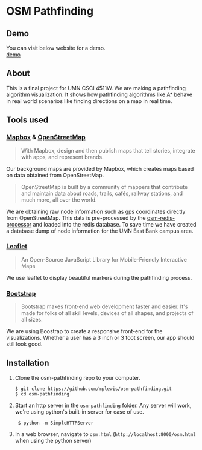 # OSM Pathfinding

## Demo
You can visit below website for a demo.  
[demo](daohu527.github.io)

## About

This is a final project for UMN CSCI 4511W. We are making a pathfinding algorithm visualization. It shows how pathfinding algorithms like A* behave in real world scenarios like finding directions on a map in real time.

## Tools used

### [Mapbox](https://www.mapbox.com/) & [OpenStreetMap](http://www.openstreetmap.org/about)

>With Mapbox, design and then publish maps that tell stories, integrate with apps, and represent brands.

Our background maps are provided by Mapbox, which creates maps based on data obtained from OpenStreetMap.

>OpenStreetMap is built by a community of mappers that contribute and maintain data about roads, trails, cafés, railway stations, and much more, all over the world.

We are obtaining raw node information such as gps coordinates directly from OpenStreetMap. This data is pre-processed by the [osm-redis-processor](https://github.com/mplewis/osm-redis-processor) and loaded into the redis database. To save time we have created a database dump of  node information for the UMN East Bank campus area.

### [Leaflet](http://leafletjs.com/)

>An Open-Source JavaScript Library for Mobile-Friendly Interactive Maps

We use leaflet to display beautiful markers during the pathfinding process.

### [Bootstrap](http://getbootstrap.com/)

>Bootstrap makes front-end web development faster and easier. It's made for folks of all skill levels, devices of all shapes, and projects of all sizes.

We are using Boostrap to create a responsive front-end for the visualizations. Whether a user has a 3 inch or 3 foot screen, our app should still look good.

## Installation

1.  Clone the osm-pathfinding repo to your computer.

		$ git clone https://github.com/mplewis/osm-pathfinding.git
		$ cd osm-pathfinding

2. Start an http server in the `osm-pathfinding` folder. Any server will work, we're using python's built-in server for ease of use.

		$ python -m SimpleHTTPServer

3. In a web browser, navigate to `osm.html` (`http://localhost:8000/osm.html` when using the python server)
